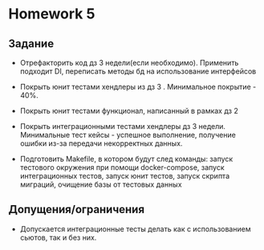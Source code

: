 # Homework 5


## Задание

* Отрефакторить код дз 3 недели(если необходимо). Применить подходит DI, переписать методы бд на использование интерфейсов

* Покрыть юнит тестами хендлеры из дз 3 . Минимальное покрытие - 40%.

* Покрыть юнит тестами функционал, написанный в рамках дз 2

* Покрыть интеграционными тестами хендлеры дз 3 недели. Минимальные тест кейсы - успешное выполнение, получение ошибки из-за передачи некорректных данных.

* Подготовить Makefile, в котором будут след команды: запуск тестового окружения при помощи docker-compose, запуск интеграционных тестов, запуск юнит тестов, запуск скрипта миграций, очищение базы от тестовых данных

## Допущения/ограничения
* Допускается интеграционные тесты делать как с использованием сьютов, так и без них.
